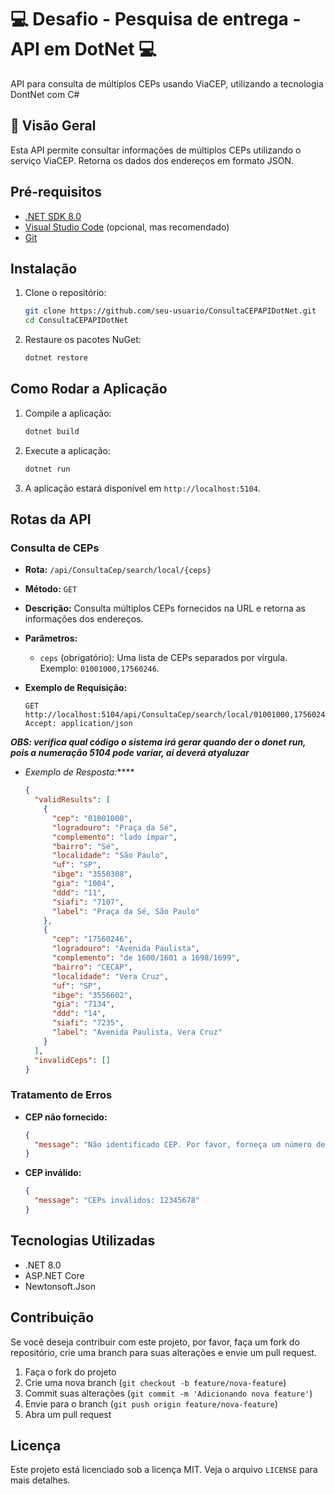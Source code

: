 # :computer: Desafio - Pesquisa de entrega - API em DotNet  :computer:
API para consulta de múltiplos CEPs usando ViaCEP, utilizando a tecnologia DontNet com C#

## :pushpin: Visão Geral

Esta API permite consultar informações de múltiplos CEPs utilizando o serviço ViaCEP. Retorna os dados dos endereços em formato JSON.

## Pré-requisitos

- [.NET SDK 8.0](https://dotnet.microsoft.com/download/dotnet/8.0)
- [Visual Studio Code](https://code.visualstudio.com/) (opcional, mas recomendado)
- [Git](https://git-scm.com/)

## Instalação
1. Clone o repositório:

    ```bash
    git clone https://github.com/seu-usuario/ConsultaCEPAPIDotNet.git
    cd ConsultaCEPAPIDotNet
    ```

2. Restaure os pacotes NuGet:

    ```bash
    dotnet restore
    ```

## Como Rodar a Aplicação

1. Compile a aplicação:

    ```bash
    dotnet build
    ```

2. Execute a aplicação:

    ```bash
    dotnet run
    ```

3. A aplicação estará disponível em `http://localhost:5104`.

## Rotas da API

### Consulta de CEPs

- **Rota:** `/api/ConsultaCep/search/local/{ceps}`
- **Método:** `GET`
- **Descrição:** Consulta múltiplos CEPs fornecidos na URL e retorna as informações dos endereços.
- **Parâmetros:**
  - `ceps` (obrigatório): Uma lista de CEPs separados por vírgula. Exemplo: `01001000,17560246`.
- **Exemplo de Requisição:**

    ```http
    GET http://localhost:5104/api/ConsultaCep/search/local/01001000,17560246
    Accept: application/json  
	```
***OBS: verifica qual código o sistema irá gerar quando der o donet run, pois a numeração 5104 pode variar, ai deverá atyaluzar***

- *Exemplo de Resposta:*****


    ```json
    {
      "validResults": [
        {
          "cep": "01001000",
          "logradouro": "Praça da Sé",
          "complemento": "lado ímpar",
          "bairro": "Sé",
          "localidade": "São Paulo",
          "uf": "SP",
          "ibge": "3550308",
          "gia": "1004",
          "ddd": "11",
          "siafi": "7107",
          "label": "Praça da Sé, São Paulo"
        },
        {
          "cep": "17560246",
          "logradouro": "Avenida Paulista",
          "complemento": "de 1600/1601 a 1698/1699",
          "bairro": "CECAP",
          "localidade": "Vera Cruz",
          "uf": "SP",
          "ibge": "3556602",
          "gia": "7134",
          "ddd": "14",
          "siafi": "7235",
          "label": "Avenida Paulista, Vera Cruz"
        }
      ],
      "invalidCeps": []
    }
    ```

### Tratamento de Erros

- **CEP não fornecido:**

    ```json
    {
      "message": "Não identificado CEP. Por favor, forneça um número de CEP válido."
    }
    ```

- **CEP inválido:**

    ```json
    {
      "message": "CEPs inválidos: 12345678"
    }
    ```

## Tecnologias Utilizadas

- .NET 8.0
- ASP.NET Core
- Newtonsoft.Json

## Contribuição

Se você deseja contribuir com este projeto, por favor, faça um fork do repositório, crie uma branch para suas alterações e envie um pull request.

1. Faça o fork do projeto
2. Crie uma nova branch (`git checkout -b feature/nova-feature`)
3. Commit suas alterações (`git commit -m 'Adicionando nova feature'`)
4. Envie para o branch (`git push origin feature/nova-feature`)
5. Abra um pull request

## Licença

Este projeto está licenciado sob a licença MIT. Veja o arquivo `LICENSE` para mais detalhes.